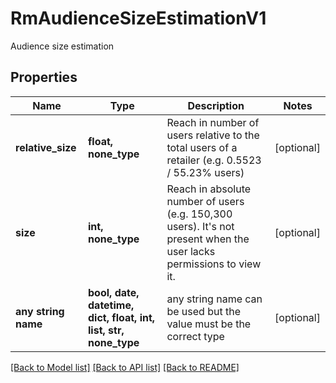 # RmAudienceSizeEstimationV1

Audience size estimation

## Properties
Name | Type | Description | Notes
------------ | ------------- | ------------- | -------------
**relative_size** | **float, none_type** | Reach in number of users relative to the total users of a retailer (e.g. 0.5523 / 55.23% users) | [optional] 
**size** | **int, none_type** | Reach in absolute number of users (e.g. 150,300 users). It&#39;s not present when the user lacks permissions  to view it. | [optional] 
**any string name** | **bool, date, datetime, dict, float, int, list, str, none_type** | any string name can be used but the value must be the correct type | [optional]

[[Back to Model list]](../README.md#documentation-for-models) [[Back to API list]](../README.md#documentation-for-api-endpoints) [[Back to README]](../README.md)


